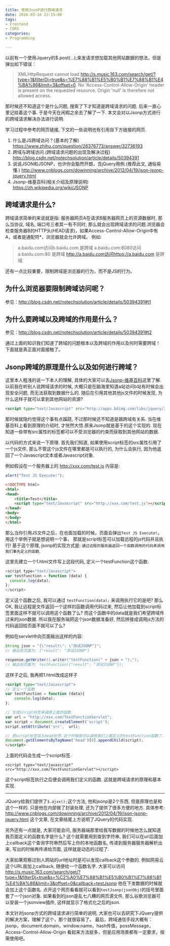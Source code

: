 ```yaml
---
title: 使用JsonP进行跨域请求
date: 2016-03-16 22:15:00
tags:
- Frontend
- CORS
categories:
- Programming

---
```



以前有一个使用Jquery的$.post(...);来发请求想加载其他网站数据的想法，但是弹出如下错误：

> XMLHttpRequest cannot load http://s.music.163.com/search/get/?type=1&filterDj=true&s=%E7%88%B1%E5%B0%B1%E7%88%B1%E4%BA%86&limit=3&offset=0. No 'Access-Control-Allow-Origin' header is present on the requested resource. Origin 'null' is therefore not allowed access.

那时候还不知道这个是什么问题, 搜索了下才知道是跨域请求的问题. 后来一直心里记挂着这个事. 于是今天在闲暇之余去了解了一下. 本文会对以Jsonp方式进行的跨域请求解决办法进行说明.

<!-- more -->

学习过程中参考的网页链接, 下文的一些说明也有引用自下方链接的网页.
1. 什么是JS跨域访问？(基本的了解)
https://www.zhihu.com/question/26376773/answer/32736193
1. 跨域与跨域访问.(跨域请求问题的出现及解决过程)
http://blog.csdn.net/notechsolution/article/details/50394391
1. 说说JSON和JSONP，也许你会豁然开朗，含jQuery用例.(推荐此文, 通俗易懂.)
http://www.cnblogs.com/dowinning/archive/2012/04/19/json-jsonp-jquery.html
1. Jsonp-维基百科(相关介绍及原理说明)
https://zh.wikipedia.org/wiki/JSONP

## 跨域请求是什么?
跨域请求简单的来说就是指:
服务器网页A在请求B服务器网页上的资源数据时, 那么当协议, 域名, 端口号三者其一有不同时, 那么就会出现跨域请求的问题.浏览器会检查服务器B的HTTP头(HEAD请求)，如果Access-Control-Allow-Origin中有A，或者是通配符*，浏览器就会允许跨域。
例如:
>a.baidu.com访问b.baidu.com  是跨域
a.baidu.com:8080访问a.baidu.com:80 是跨域
http://a.baidu.com访问https://a.baidu.com 是跨域

还有一点比较重要，限制跨域是浏览器的行为，而不是JS的行为。

## 为什么浏览器要限制跨域访问呢？
参见：http://blog.csdn.net/notechsolution/article/details/50394391#t1

## 为什么要跨域以及跨域的作用是什么？
参见：http://blog.csdn.net/notechsolution/article/details/50394391#t2


通过上面的知识我们知道了跨域的问题根本以及跨域的作用以及何时需要跨域！
下面就是真正面对面接触了。

## Jsonp跨域的原理是什么以及如何进行跨域？
这里本人粗浅的说一下本人的理解, 具体的大家可以去[Jsonp-维基百科](https://zh.wikipedia.org/wiki/JSONP)这里了解.
以前我在听别人说跨域请求的时候, 大概只是在脑海里知道a站访问b站有时候会出现安全问题, 而无法获取到数据什么的.
随后在引用其他其他js文件的时候发现, 为什么这样子就可以拿到其他网站的资源?
```html
<script type="text/Javascript" src="http://apps.bdimg.com/libs/jquery/2.1.4/jquery.min.js"></script>
```
那时候就隐约觉得这个事有点蹊跷, 不过那时候还不知道是跟跨域有关系.
当在维基百科上看到原理的介绍时, 才恍然大悟.原来Jsonp就是基于的这个实现的.
现在知道一些带有src属性的标签都可以不受浏览器的约束而获取到其他网站的数据.

以代码的方式来说一下原理.
首先我们知道, 如果使用script标签的src属性引用了一个js文件, 那么不管这个js文件在哪里都是可以执行的, 为什么会执行, 因为他返回了一个Javascript文本或者Javascript对象.

例如假设在一个服务器上的 http://xxx.com/test.js 内容是:

```javascript
alert("Test JS Execute!");
```


```html
<!DOCTYPE html>
<html>
<head>
	<title>Test</title>
	<script type="text/Javascript" src="http://xxx.com/test.js"></script>
</head>
<body>
</body>
</html>
```

那么当你引用JS文件之后，在也面加载的时候，页面会弹出`Test JS Execute!`。
用这个举例子就是想说明一个事， 那就是script标签可以加载远程的js代码并且执行!
基于这个原理, jsonp的实现方式是: `通过远程的服务器返回一个函数调用的代码来调用我们事先定义的函数`.

这里先建立一个1.html文件写上这段代码, 定义一个testFunction这个函数.

```javascript
<script type="text/Javascript">
var testFunction = function (data) {
  console.log(data);
};
</script>		
```

定义这个函数之后, 我可以通过 `testFunction(data);` 来调用执行它的是吧? 
那么OK, 我让远程是文件返回一个这样的函数调用代码过来, 然后让他加载到script标签里面这样不就可以调用这个函数了么? 而这个函数中的data就是我们希望跨域传过来的json数据. 所以我在服务端把这个json数据准备好, 然后拼接成调用js方法的代码返回给页面不就可以了么?

例如在servlet中向页面输出这样的内容:

```java
String json = "{\"result\": \"测试JSONP"}";
// 输出到页面为: {"result": "测试JSONP"}

response.getWriter().writer("testFunction(" + json + ");");
// 输出到页面为: testFunction({"result": "测试JSONP"});

```

这样子之后, 我再把1.html改成这样子

```html
<script type="text/Javascript">
// 定义一个函数
var testFunction = function (data){
	console.log(data);
};

// 生成script标签来调用上面的函数.
var url = "http://xxx.com/TestFunctionServlet";
var script = document.createElement('script');
script.setAttribute('src',  url);

// 把script标签加入head标签.这个时候就可以调用我们上面定义的testFunction函数了.
document.getElementsByTagName('head')[0].appendChild(script);
</script>
```

上面的代码会生成一个script标签.

```
<script type="text/javascript" src="http://xxx.com/TestFunctionServlet"></script>
```

这个script标签执行之后便会调用我们定义的函数. 这就是跨域请求的原理和基本实现.

-------

JQuery给我们提供了`$.ajxx();`这个方法, 他和jsonp是2个东西, 但是原理也是和这个一样的. 只是他在内部做了封装处理, 还为了提供了很多方便的地方.
具体参考: http://www.cnblogs.com/dowinning/archive/2012/04/19/json-jsonp-jquery.html 这个文章, 在文章结尾上方说明了JQuery的代码实现.


另外还有一点就是, 大家可能会问, 服务器端那里给我写数据的时候他怎么就知道我页面定义的函数名字是什么?
这个就需要用到查到字符串, 我们可以在url后面加上callback这个查询字符串然后写上你的本地函数名, 传递到服务器服务器解析出来, 写出的时候再传递给页面, 这样就是动态的过程了.

大家如果观察过别人网站的url地址时是可以发现callback这个参数的.
例如网易云这个URL我加上callback, 随便给一个函数名字.
大家可以访问 http://s.music.163.com/search/get/?type=1&filterDj=true&s=%C2%A0%E7%88%B1%E5%B0%B1%E7%88%B1%E4%BA%86&limit=3&offset=0&callback=testJsonp
他在下发数据的时候就会加上这个函数名. 点开这个网页看看就可以看到`testJsonp(jsonObj)`的括号里面套了一个json对象.
如果看到的json是乱七八糟的网页源文件, 那么谷歌浏览器可以安装一个jsonview插件, 这样就显示了格式化之后的json.

本文针对jsonp方式的跨域请求进行简单的说明, 大家也可以去研究下JQuery提供的解决方案，理解了这个，那个就很容易了。
最后，跨域通信手段大概有：jsonp，document.domain，window.name，hash传值，possMessage，Access-Control-Allow-Origin 看起来方法挺多，但是应用场景都有一定要求，按需使用吧。

